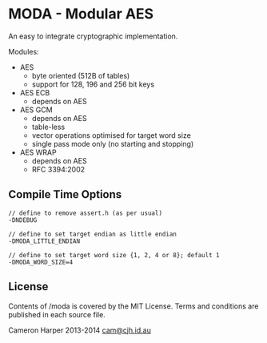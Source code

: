 # MODA - Modular AES

An easy to integrate cryptographic implementation.

Modules:

- AES
    - byte oriented (512B of tables)
    - support for 128, 196 and 256 bit keys
- AES ECB
    - depends on AES
- AES GCM
    - depends on AES
    - table-less
    - vector operations optimised for target word size
    - single pass mode only (no starting and stopping)
- AES WRAP
    - depends on AES
    - RFC 3394:2002

## Compile Time Options

    // define to remove assert.h (as per usual)
    -DNDEBUG

    // define to set target endian as little endian
    -DMODA_LITTLE_ENDIAN

    // define to set target word size {1, 2, 4 or 8}; default 1
    -DMODA_WORD_SIZE=4

## License

Contents of /moda is covered by the MIT License. Terms and conditions
are published in each source file.

Cameron Harper 2013-2014
cam@cjh.id.au



